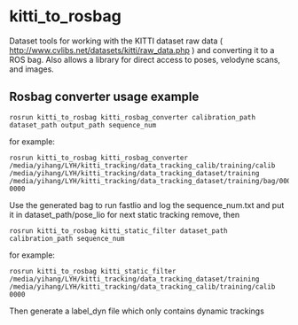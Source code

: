 # kitti_to_rosbag
Dataset tools for working with the KITTI dataset raw data ( http://www.cvlibs.net/datasets/kitti/raw_data.php ) and converting it to a ROS bag. Also allows a library for direct access to poses, velodyne scans, and images. 

## Rosbag converter usage example
```
rosrun kitti_to_rosbag kitti_rosbag_converter calibration_path dataset_path output_path sequence_num
```
for example:

```
rosrun kitti_to_rosbag kitti_rosbag_converter /media/yihang/LYH/kitti_tracking/data_tracking_calib/training/calib /media/yihang/LYH/kitti_tracking/data_tracking_dataset/training /media/yihang/LYH/kitti_tracking/data_tracking_dataset/training/bag/0000.bag 0000
```
Use the generated bag to run fastlio and log the sequence_num.txt and put it in dataset_path/pose_lio for next static tracking remove, then

```
rosrun kitti_to_rosbag kitti_static_filter dataset_path calibration_path sequence_num
```

for example:

```
rosrun kitti_to_rosbag kitti_static_filter  /media/yihang/LYH/kitti_tracking/data_tracking_dataset/training /media/yihang/LYH/kitti_tracking/data_tracking_calib/training/calib 0000
```
Then generate a label_dyn file which only contains dynamic trackings
```